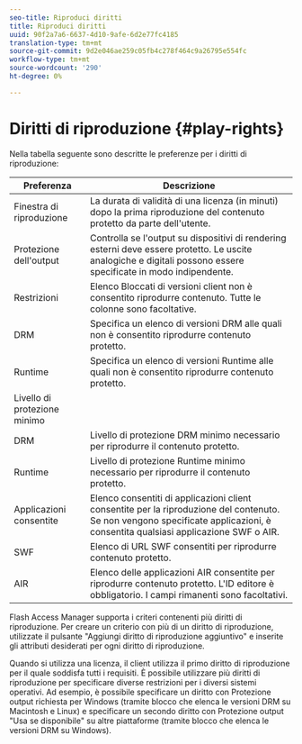```yaml
---
seo-title: Riproduci diritti
title: Riproduci diritti
uuid: 90f2a7a6-6637-4d10-9afe-6d2e77fc4185
translation-type: tm+mt
source-git-commit: 9d2e046ae259c05fb4c278f464c9a26795e554fc
workflow-type: tm+mt
source-wordcount: '290'
ht-degree: 0%

---
```



# Diritti di riproduzione {#play-rights}

Nella tabella seguente sono descritte le preferenze per i diritti di riproduzione:

| Preferenza | Descrizione |
|--- |--- |
| Finestra di riproduzione | La durata di validità di una licenza (in minuti) dopo la prima riproduzione del contenuto protetto da parte dell&#39;utente. |
| Protezione dell&#39;output | Controlla se l&#39;output su dispositivi di rendering esterni deve essere protetto. Le uscite analogiche e digitali possono essere specificate in modo indipendente. |
| Restrizioni |  Elenco Bloccati di versioni client non è consentito riprodurre contenuto. Tutte le colonne sono facoltative. |
| DRM | Specifica un elenco di versioni DRM alle quali non è consentito riprodurre contenuto protetto. |
| Runtime | Specifica un elenco di versioni Runtime alle quali non è consentito riprodurre contenuto protetto. |
| Livello di protezione minimo |  |
| DRM | Livello di protezione DRM minimo necessario per riprodurre il contenuto protetto. |
| Runtime | Livello di protezione Runtime minimo necessario per riprodurre il contenuto protetto. |
| Applicazioni consentite |  Elenco consentiti di applicazioni client consentite per la riproduzione del contenuto. Se non vengono specificate applicazioni, è consentita qualsiasi applicazione SWF o AIR. |
| SWF | Elenco di URL SWF consentiti per riprodurre contenuto protetto. |
| AIR | Elenco delle applicazioni AIR consentite per riprodurre contenuto protetto. L&#39;ID editore è obbligatorio. I campi rimanenti sono facoltativi. |

Flash Access Manager supporta i criteri contenenti più diritti di riproduzione. Per creare un criterio con più di un diritto di riproduzione, utilizzate il pulsante &quot;Aggiungi diritto di riproduzione aggiuntivo&quot; e inserite gli attributi desiderati per ogni diritto di riproduzione.

Quando si utilizza una licenza, il client utilizza il primo diritto di riproduzione per il quale soddisfa tutti i requisiti. È possibile utilizzare più diritti di riproduzione per specificare diverse restrizioni per i diversi sistemi operativi. Ad esempio, è possibile specificare un diritto con Protezione output richiesta per Windows (tramite blocco che elenca le versioni DRM su Macintosh e Linux) e specificare un secondo diritto con Protezione output &quot;Usa se disponibile&quot; su altre piattaforme (tramite blocco che elenca le versioni DRM su Windows).
